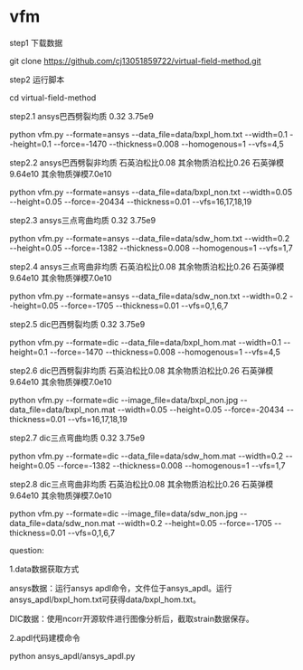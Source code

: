 # vfm
step1 下载数据

git clone https://github.com/cj13051859722/virtual-field-method.git


step2 运行脚本

cd virtual-field-method

step2.1 ansys巴西劈裂均质 0.32 3.75e9

python vfm.py --formate=ansys --data_file=data/bxpl_hom.txt --width=0.1 --height=0.1 --force=-1470 --thickness=0.008 --homogenous=1 --vfs=4,5

step2.2 ansys巴西劈裂非均质 石英泊松比0.08 其余物质泊松比0.26 石英弹模9.64e10 其余物质弹模7.0e10

python vfm.py --formate=ansys --data_file=data/bxpl_non.txt --width=0.05 --height=0.05 --force=-20434 --thickness=0.01 --vfs=16,17,18,19

step2.3 ansys三点弯曲均质 0.32 3.75e9

python vfm.py --formate=ansys --data_file=data/sdw_hom.txt --width=0.2 --height=0.05 --force=-1382 --thickness=0.008 --homogenous=1 --vfs=1,7

step2.4 ansys三点弯曲非均质 石英泊松比0.08 其余物质泊松比0.26 石英弹模9.64e10 其余物质弹模7.0e10

python vfm.py --formate=ansys --data_file=data/sdw_non.txt --width=0.2 --height=0.05 --force=-1705 --thickness=0.01 --vfs=0,1,6,7

step2.5 dic巴西劈裂均质 0.32 3.75e9

python vfm.py --formate=dic --data_file=data/bxpl_hom.mat --width=0.1 --height=0.1 --force=-1470 --thickness=0.008 --homogenous=1 --vfs=4,5

step2.6 dic巴西劈裂非均质 石英泊松比0.08 其余物质泊松比0.26 石英弹模9.64e10 其余物质弹模7.0e10

python vfm.py --formate=dic  --image_file=data/bxpl_non.jpg --data_file=data/bxpl_non.mat --width=0.05 --height=0.05 --force=-20434 --thickness=0.01 --vfs=16,17,18,19

step2.7 dic三点弯曲均质 0.32 3.75e9

python vfm.py --formate=dic --data_file=data/sdw_hom.mat --width=0.2 --height=0.05 --force=-1382 --thickness=0.008 --homogenous=1 --vfs=1,7

step2.8 dic三点弯曲非均质 石英泊松比0.08 其余物质泊松比0.26 石英弹模9.64e10 其余物质弹模7.0e10

python vfm.py --formate=dic --image_file=data/sdw_non.jpg --data_file=data/sdw_non.mat --width=0.2 --height=0.05 --force=-1705 --thickness=0.01 --vfs=0,1,6,7


question:

1.data数据获取方式

ansys数据：运行ansys apdl命令，文件位于ansys_apdl。运行ansys_apdl/bxpl_hom.txt可获得data/bxpl_hom.txt。

DIC数据：使用ncorr开源软件进行图像分析后，截取strain数据保存。

2.apdl代码建模命令

python ansys_apdl/ansys_apdl.py